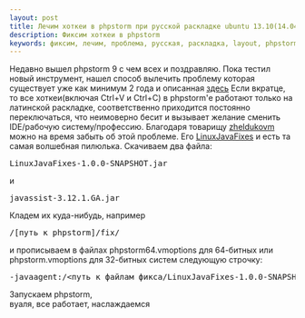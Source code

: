 ```yaml
---
layout: post
title: Лечим хоткеи в phpstorm при русской раскладке ubuntu 13.10(14.04, 14.10, 15.04)
description: Фиксим хоткеи в phpstorm
keywords: фиксим, лечим, проблема, русская, раскладка, layout, phpstorm, горячие, клавиши, хоткейс, hotkeys, ubuntu, fix, proskurnov, aproskurnov
---
```

Недавно вышел phpstorm 9 с чем всех и поздравляю. Пока тестил новый инструмент, нашел способ вылечить проблему которая существует уже как минимум 2 года и описанная <a href="https://bugs.launchpad.net/unity/+bug/1226962">здесь</a> Если вкратце, то все хоткеи(включая Ctrl+V и Ctrl+C) в phpstorm'е работают только на латинской раскладке, соответственно приходится постоянно переключаться, что неимоверно бесит и вызывает желание сменить IDE/рабочую систему/профессию.
Благодаря товарищу <a href="https://github.com/zheludkovm">zheldukovm</a> можно на время забыть об этой проблеме. Его <a href="https://github.com/zheludkovm/LinuxJavaFixes">LinuxJavaFixes</a> и есть та самая волшебная пилюлька.
Скачиваем два файла:

<pre class="prettyprint">LinuxJavaFixes-1.0.0-SNAPSHOT.jar</pre>
и
<pre class="prettyprint">javassist-3.12.1.GA.jar</pre>

Кладем их куда-нибудь, например 

<pre class="prettyprint">/[путь_к_phpstorm]/fix/</pre>

и прописываем в файлах phpstorm64.vmoptions для 64-битных или phpstorm.vmoptions для 32-битных систем следующую строчку:

<pre class="prettyprint">-javaagent:/<путь_к_файлам_фикса/LinuxJavaFixes-1.0.0-SNAPSHOT.jar</pre>
Запускаем phpstorm,<br>
вуаля, все работает, наслаждаемся

